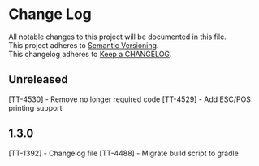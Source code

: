 # Change Log
All notable changes to this project will be documented in this file.  
This project adheres to [Semantic Versioning](http://semver.org/).  
This changelog adheres to [Keep a CHANGELOG](http://keepachangelog.com/).  

## Unreleased

[TT-4530] - Remove no longer required code
[TT-4529] - Add ESC/POS printing support

## 1.3.0

[TT-1392] - Changelog file
[TT-4488] - Migrate build script to gradle
